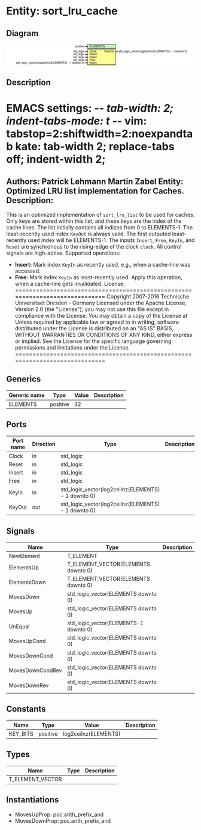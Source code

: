 # Entity: sort_lru_cache
## Diagram
![Diagram](sort_lru_cache.svg "Diagram")
## Description
EMACS settings: -*-	tab-width: 2; indent-tabs-mode: t -*-
vim: tabstop=2:shiftwidth=2:noexpandtab
kate: tab-width 2; replace-tabs off; indent-width 2;
=============================================================================
Authors:         Patrick Lehmann
                 Martin Zabel
Entity:          Optimized LRU list implementation for Caches.
Description:
-------------------------------------
This is an optimized implementation of ``sort_lru_list`` to be used for caches.
Only keys are stored within this list, and these keys are the index of the
cache lines. The list initially contains all indizes from 0 to ELEMENTS-1.
The least-recently used index ``KeyOut`` is always valid.
The first outputed least-recently used index will be ELEMENTS-1.
The inputs ``Insert``, ``Free``, ``KeyIn``, and ``Reset`` are synchronous to the
rising-edge of the clock ``clock``. All control signals are high-active.
Supported operations:
 * **Insert:** Mark index ``KeyIn`` as recently used, e.g., when a cache-line
   was accessed.
 * **Free:** Mark index ``KeyIn`` as least-recently used. Apply this operation,
   when a cache-line gets invalidated.
License:
=============================================================================
Copyright 2007-2016 Technische Universitaet Dresden - Germany
Licensed under the Apache License, Version 2.0 (the "License");
you may not use this file except in compliance with the License.
You may obtain a copy of the License at
Unless required by applicable law or agreed to in writing, software
distributed under the License is distributed on an "AS IS" BASIS,
WITHOUT WARRANTIES OR CONDITIONS OF ANY KIND, either express or implied.
See the License for the specific language governing permissions and
limitations under the License.
=============================================================================
## Generics
| Generic name | Type     | Value | Description |
| ------------ | -------- | ----- | ----------- |
| ELEMENTS     | positive | 32    |             |
## Ports
| Port name | Direction | Type                                                | Description |
| --------- | --------- | --------------------------------------------------- | ----------- |
| Clock     | in        | std_logic                                           |             |
| Reset     | in        | std_logic                                           |             |
| Insert    | in        | std_logic                                           |             |
| Free      | in        | std_logic                                           |             |
| KeyIn     | in        | std_logic_vector(log2ceilnz(ELEMENTS) - 1 downto 0) |             |
| KeyOut    | out       | std_logic_vector(log2ceilnz(ELEMENTS) - 1 downto 0) |             |
## Signals
| Name             | Type                                  | Description |
| ---------------- | ------------------------------------- | ----------- |
| NewElement       | T_ELEMENT                             |             |
| ElementsUp       | T_ELEMENT_VECTOR(ELEMENTS downto 0)   |             |
| ElementsDown     | T_ELEMENT_VECTOR(ELEMENTS downto 0)   |             |
| MovesDown        | std_logic_vector(ELEMENTS downto 0)   |             |
| MovesUp          | std_logic_vector(ELEMENTS downto 0)   |             |
| UnEqual          | std_logic_vector(ELEMENTS-1 downto 0) |             |
| MovesUpCond      | std_logic_vector(ELEMENTS downto 0)   |             |
| MovesDownCond    | std_logic_vector(ELEMENTS downto 0)   |             |
| MovesDownCondRev | std_logic_vector(ELEMENTS downto 0)   |             |
| MovesDownRev     | std_logic_vector(ELEMENTS downto 0)   |             |
## Constants
| Name     | Type     | Value                 | Description |
| -------- | -------- | --------------------- | ----------- |
| KEY_BITS | positive |  log2ceilnz(ELEMENTS) |             |
## Types
| Name             | Type | Description |
| ---------------- | ---- | ----------- |
| T_ELEMENT_VECTOR |      |             |
## Instantiations
- MovesUpProp: poc.arith_prefix_and
- MovesDownProp: poc.arith_prefix_and
